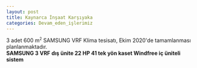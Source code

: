 ```yaml
---
layout: post
title: Kaynarca İnşaat Karşıyaka
categories: Devam_eden_işlerimiz
---
```

3 adet 600 m<sup><small>2</small></sup> SAMSUNG VRF Klima tesisatı, Ekim 2020'de tamamlanması planlanmaktadır.<br><b>SAMSUNG 3 VRF dış ünite 22 HP 41 tek yön kaset Windfree iç üniteli sistem</b>
